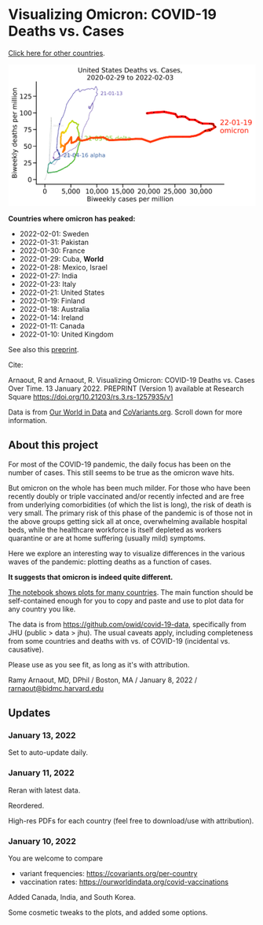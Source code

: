 # Visualizing Omicron: COVID-19 Deaths vs. Cases

<a href="https://github.com/rarnaout/Covidcycles/blob/main/covid_deaths_vs_cases.ipynb">Click here for other countries</a>. 

![United States](United_States.png)

**Countries where omicron has peaked:**

- 2022-02-01: Sweden
- 2022-01-31: Pakistan
- 2022-01-30: France
- 2022-01-29: Cuba, **World**
- 2022-01-28: Mexico, Israel
- 2022-01-27: India
- 2022-01-23: Italy
- 2022-01-21: United States
- 2022-01-19: Finland
- 2022-01-18: Australia
- 2022-01-14: Ireland
- 2022-01-11: Canada
- 2022-01-10: United Kingdom 

See also this <a href="https://www.researchsquare.com/article/rs-1257935/v1">preprint</a>.

Cite:

Arnaout, R and Arnaout, R. Visualizing Omicron: COVID-19 Deaths vs. Cases Over Time. 13 January 2022. PREPRINT (Version 1) available at Research Square 
<a href="https://doi.org/10.21203/rs.3.rs-1257935/v1">https://doi.org/10.21203/rs.3.rs-1257935/v1</a>

Data is from <a href="https://github.com/owid/covid-19-data">Our World in Data</a> and <a href="https://covariants.org/per-country/">CoVariants.org</a>. Scroll down for more information.

## About this project

For most of the COVID-19 pandemic, the daily focus has been on the number of cases. This still seems to be true as the omicron wave hits.

But omicron on the whole has been much milder. For those who have been recently doubly or triple vaccinated and/or recently infected and are free from underlying comorbidities (of which the list is long), the risk of death is very small. The primary risk of this phase of the pandemic is of those not in the above groups getting sick all at once, overwhelming available hospital beds, while the healthcare workforce is itself depleted as workers quarantine or are at home suffering (usually mild) symptoms.

Here we explore an interesting way to visualize differences in the various waves of the pandemic: plotting deaths as a function of cases. 

**It suggests that omicron is indeed quite different.**

<a href="https://github.com/rarnaout/Covidcycles/blob/main/covid_deaths_vs_cases.ipynb">The notebook shows plots for many countries</a>. The main function should be self-contained enough for you to copy and paste and use to plot data for any country you like.

The data is from https://github.com/owid/covid-19-data, specifically from JHU (public > data > jhu). The usual caveats apply, including completeness from some countries and deaths with vs. of COVID-19 (incidental vs. causative).

Please use as you see fit, as long as it's with attribution.

Ramy Arnaout, MD, DPhil / Boston, MA / January 8, 2022 / rarnaout@bidmc.harvard.edu

## Updates

### January 13, 2022

Set to auto-update daily.

### January 11, 2022

Reran with latest data.

Reordered.

High-res PDFs for each country (feel free to download/use with attribution).

### January 10, 2022

You are welcome to compare 

- variant frequencies: https://covariants.org/per-country
- vaccination rates: https://ourworldindata.org/covid-vaccinations

Added Canada, India, and South Korea.

Some cosmetic tweaks to the plots, and added some options.

